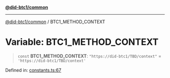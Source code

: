 [**@did-btc1/common**](../README.md)

***

[@did-btc1/common](../globals.md) / BTC1\_METHOD\_CONTEXT

# Variable: BTC1\_METHOD\_CONTEXT

> `const` **BTC1\_METHOD\_CONTEXT**: `"https://did-btc1/TBD/context"` = `'https://did-btc1/TBD/context'`

Defined in: [constants.ts:67](https://github.com/dcdpr/did-btc1-js/blob/751aedd75738c26882a2149e644ae32b9e424707/packages/common/src/constants.ts#L67)
